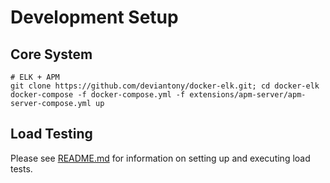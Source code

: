 # Development Setup

## Core System

```
# ELK + APM 
git clone https://github.com/deviantony/docker-elk.git; cd docker-elk
docker-compose -f docker-compose.yml -f extensions/apm-server/apm-server-compose.yml up
```

## Load Testing

Please see [README.md](../load_test/README.md) for information on setting up and executing load tests.
